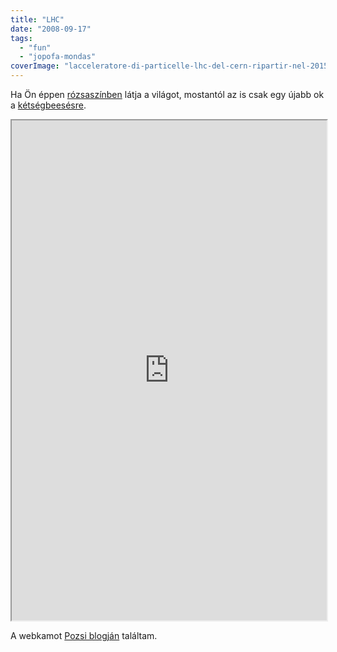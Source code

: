 ```yaml
---
title: "LHC"
date: "2008-09-17"
tags: 
  - "fun"
  - "jopofa-mondas"
coverImage: "lacceleratore-di-particelle-lhc-del-cern-ripartir-nel-2015-Large_Hadron_Collider_acceleratore_particelle_CERN_bosone_Higgs.jpg"
---
```


Ha Ön éppen [rózsaszínben](http://hu.wikipedia.org/wiki/V%C3%B6r%C3%B6seltol%C3%B3d%C3%A1s) látja a világot, mostantól az is csak egy újabb ok a [kétségbeesésre](https://csokavar.hu/projects/lhc/).

<iframe width="100%" height="800" allowfullscreen allow="autoplay; fullscreen" src="https://csokavar.hu/projects/lhc/"></iframe>

A webkamot [Pozsi blogján](http://pbjuggling.freeblog.hu) találtam.
